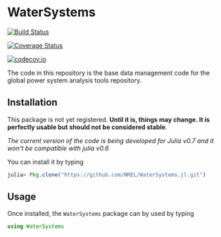 # WaterSystems

[![Build Status](https://travis-ci.org/jdlara-berkeley/WaterSystems.jl.svg?branch=master)](https://travis-ci.org/jdlara-berkeley/WaterSystems.jl)

[![Coverage Status](https://coveralls.io/repos/jdlara-berkeley/WaterSystems.jl/badge.svg?branch=master&service=github)](https://coveralls.io/github/jdlara-berkeley/WaterSystems.jl?branch=master)

[![codecov.io](http://codecov.io/github/jdlara-berkeley/WaterSystems.jl/coverage.svg?branch=master)](http://codecov.io/github/jdlara-berkeley/WaterSystems.jl?branch=master)


The code in this repository is the base data management code for the global power system analysis tools repository.

## Installation

This package is not yet registered. **Until it is, things may change. It is perfectly
usable but should not be considered stable**.

*The current version of the code is being developed for Julia v0.7 and it won't be compatible with julia v0.6*

You can install it by typing

```julia
julia> Pkg.clone("https://github.com/NREL/WaterSystems.jl.git")
```
## Usage

Once installed, the `WaterSystems` package can by used by typing

```julia
using WaterSystems
```
